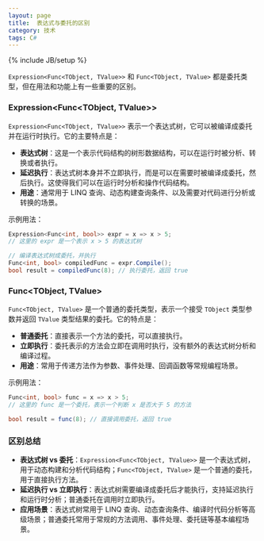 ```yaml
---
layout: page
title:  表达式与委托的区别
category: 技术
tags: C#
---
```

{% include JB/setup %}

`Expression<Func<TObject, TValue>>` 和 `Func<TObject, TValue>` 都是委托类型，但在用法和功能上有一些重要的区别。

### Expression<Func<TObject, TValue>>

`Expression<Func<TObject, TValue>>` 表示一个表达式树，它可以被编译成委托并在运行时执行。它的主要特点是：

- **表达式树**：这是一个表示代码结构的树形数据结构，可以在运行时被分析、转换或者执行。
- **延迟执行**：表达式树本身并不立即执行，而是可以在需要时被编译成委托，然后执行。这使得我们可以在运行时分析和操作代码结构。
- **用途**：通常用于 LINQ 查询、动态构建查询条件、以及需要对代码进行分析或转换的场景。

示例用法：
```csharp
Expression<Func<int, bool>> expr = x => x > 5;
// 这里的 expr 是一个表示 x > 5 的表达式树

// 编译表达式树成委托，并执行
Func<int, bool> compiledFunc = expr.Compile();
bool result = compiledFunc(8); // 执行委托，返回 true
```

### Func<TObject, TValue>

`Func<TObject, TValue>` 是一个普通的委托类型，表示一个接受 `TObject` 类型参数并返回 `TValue` 类型结果的委托。它的特点是：

- **普通委托**：直接表示一个方法的委托，可以直接执行。
- **立即执行**：委托表示的方法会立即在调用时执行，没有额外的表达式树分析和编译过程。
- **用途**：常用于传递方法作为参数、事件处理、回调函数等常规编程场景。

示例用法：
```csharp
Func<int, bool> func = x => x > 5;
// 这里的 func 是一个委托，表示一个判断 x 是否大于 5 的方法

bool result = func(8); // 直接调用委托，返回 true
```

### 区别总结

- **表达式树 vs 委托**：`Expression<Func<TObject, TValue>>` 是一个表达式树，用于动态构建和分析代码结构；`Func<TObject, TValue>` 是一个普通的委托，用于直接执行方法。
- **延迟执行 vs 立即执行**：表达式树需要编译成委托后才能执行，支持延迟执行和运行时分析；普通委托在调用时立即执行。
- **应用场景**：表达式树常用于 LINQ 查询、动态查询条件、编译时代码分析等高级场景；普通委托常用于常规的方法调用、事件处理、委托链等基本编程场景。
